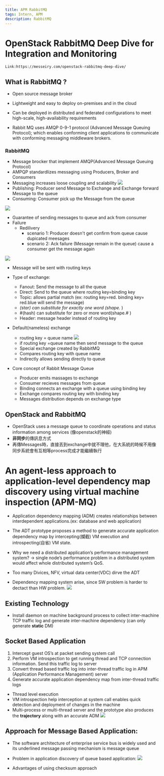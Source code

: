 ```yaml
---
title: APM RabbitMQ
tags: Intern, APM
description: RabbitMQ
---
```



# OpenStack RabbitMQ Deep Dive for Integration and Monitoring
    Link:https://messeiry.com/openstack-rabbitmq-deep-dive/
    
## What is RabbitMQ ?
- Open source message broker
- Lightweight and easy to deploy on-premises and in the cloud
- Can be deployed in distributed and federated configurations to meet high-scale, high-availability requirements

- Rabbit MQ uses AMQP 0-9-1 protocol (Advanced Message Queuing Protocol); which enables conforming client applications to communicate with conforming messaging middleware brokers.

### RabbitMQ
- Message brocker that implement AMQP(Advanced Message Queuing Protocol)
- AMPQP standardlizes messaging using Producers, Broker and Consumers
- Messaging increases loose coupling and scalability
![](https://i.imgur.com/qrM5NNk.png)
- Publishing: Producer send Message to Exchange and Exchange forward Message to the queue
- Consuming: Consumer pick up the Message from the queue

![](https://i.imgur.com/uMHY3gQ.png)

- Guarantee of sending messages to queue and ack from consumer
- Failure
    - Redilivery
        - scenario 1: Producer doesn't get confirm from queue cause dupicated meesages
        - scenario 2: Ack failure (Message remain in the queue) cause a consumer get the message again 

![](https://i.imgur.com/dJ3QMgE.png)

- Message will be sent with routing keys
- Type of exchange:
    - Fanout: Send the message to all the queue
    - Direct: Send to the queue where routing key=binding key
    - Topic: allows partial match (ex: routing key=red. binding key= red.blue will send the message)
    - *(star) can substitute for exactly one word (shape.* )
    - #(hash) can substitute for zero or more word(shape.# )
    - Header: message header instead of routing key
- Default(nameless) exchange
    - routing key = queue name
    ![](https://i.imgur.com/7zOLmcP.png)
    - if routing key =queue name then send message to the queue
    - Special exchange created by RabbitMQ
    - Compares routing key with queue name
    - Indirectly allows sending directly to queue

    
- Core concept of Rabbit Message Queue
    - Producer emits massages to exchange
    - Consumer recieves messages from queue
    - Binding connects an exchange with a queue using binding key
    - Exchange compares routing key with binding key
    - Messages distribution depends on exchange type



## OpenStack and RabbitMQ
- OpenStack uses a message queue to coordinate operations and status information among services (像openstack的神經)
- **非同步**的傳訊息方式
- 再傳Messages時，直接丟到exchange中就不理他，在大系統的時候不用像同步系統會有互相等process完成才能繼續執行









    
    
    



# An agent-less approach to application-level dependency map discovery using virtual machine inspection (APM-MQ)

- Application dependency mapping (ADM) creates relationships between interdependent applications.(ex: database and web application)
- The ADT prototype proposes a method to generate accurate application dependency map by intercepting(攔截) VM execution and introspecting(自省) VM state.

- Why we need a distributed application’s performance management system? -> single node’s performance problem in a distributed system would affect whole distributed system’s QoS.
- Too many Divices, NFV, virtual data center(VDC) dirve the ADT
- Dependency mapping system arise, since SW problem is harder to dectact than HW problem.
![](https://i.imgur.com/QUTTa0g.png)


## Existing Technology
- Install daemon on machine background process to collect inter-machine TCP traffic log and generate inter-machine dependency (can only generate **static** DM)

## Socket Based Application
1. Intercept guest OS’s at packet sending system call
2. Perform VM introspection to get running thread and TCP connection information. Send this traffic log to server
3. Convert thread based traffic log into inter-thread traffic log in APM (Application Performance Management) server
4. Generate accurate application dependency map from inter-thread traffic logs

-  Thread level execution
- VM introspection help interception at system call enables quick detection and deployment of changes in the machine
- Multi-process or multi-thread server and the prototype also produces the **trajectory** along with an accurate ADM
![](https://i.imgur.com/RT93Hvf.png)



## Approach for Message Based Application:
- The software architecture of enterprise service bus is widely used and its underlined message passing mechanism is message queue
- Problem in application discovery of queue based application:
![](https://i.imgur.com/021Ubjp.png)

- Advantages of using checksum approach